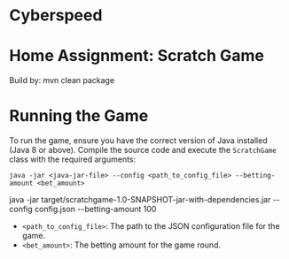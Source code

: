 # Cyberspeed
# Home Assignment: Scratch Game #

Build by: mvn clean package

# Running the Game #

To run the game, ensure you have the correct version of Java installed (Java 8 or above). Compile the source code and execute the `ScratchGame` class with the required arguments:
```
java -jar <java-jar-file> --config <path_to_config_file> --betting-amount <bet_amount>
```
java -jar target/scratchgame-1.0-SNAPSHOT-jar-with-dependencies.jar --config config.json --betting-amount 100

- `<path_to_config_file>`: The path to the JSON configuration file for the game.
- `<bet_amount>`: The betting amount for the game round.